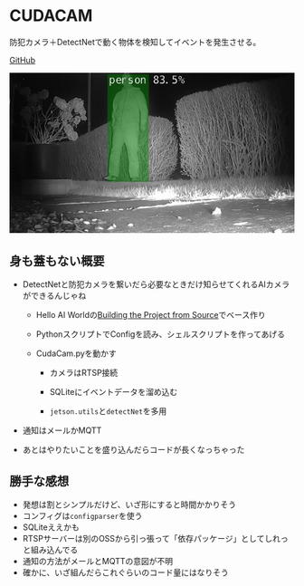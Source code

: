 # CUDACAM

防犯カメラ＋DetectNetで動く物体を検知してイベントを発生させる。

[GitHub](https://github.com/JoeTester1965/CudaCam)

![example1-event.jpg](image/community-project-01/example1-event.jpg)

## 身も蓋もない概要

* DetectNetと防犯カメラを繋いだら必要なときだけ知らせてくれるAIカメラができるんじゃね

  * Hello AI Worldの[Building the Project from Source](https://github.com/dusty-nv/jetson-inference/blob/master/docs/building-repo-2.md)でベース作り

  * PythonスクリプトでConfigを読み、シェルスクリプトを作ってあげる

  * CudaCam.pyを動かす

    * カメラはRTSP接続

    * SQLiteにイベントデータを溜め込む
    * `jetson.utils`と`detectNet`を多用

* 通知はメールかMQTT

* あとはやりたいことを盛り込んだらコードが長くなっちゃった

## 勝手な感想

* 発想は割とシンプルだけど、いざ形にすると時間かかりそう
* コンフィグは`configparser`を使う
* SQLiteええかも
* RTSPサーバーは別のOSSから引っ張って「依存パッケージ」としてしれっと組み込んでる
* 通知の方法がメールとMQTTの意図が不明
* 確かに、いざ組んだらこれぐらいのコード量にはなりそう

